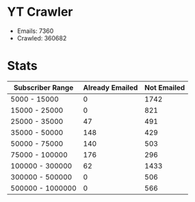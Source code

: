 # YT Crawler
- Emails: 7360
- Crawled: 360682

# Stats
| Subscriber Range  | Already Emailed | Not Emailed |
|-------|-------|-------|
| 5000 - 15000 | 0 | 1742 |
| 15000 - 25000 | 0 | 821 |
| 25000 - 35000 | 47 | 491 |
| 35000 - 50000 | 148 | 429 |
| 50000 - 75000 | 140 | 503 |
| 75000 - 100000 | 176 | 296 |
| 100000 - 300000 | 62 | 1433 |
| 300000 - 500000 | 0 | 506 |
| 500000 - 1000000 | 0 | 566 |
